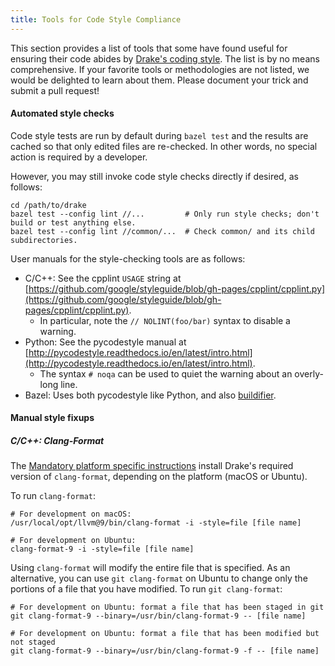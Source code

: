 ```yaml
---
title: Tools for Code Style Compliance
---
```


This section provides a list of tools that some have found useful for ensuring
their code abides by [Drake's coding style](/code_style_guide.html). The list
is by no means comprehensive.
If your favorite tools or methodologies are not listed, we would be delighted
to learn about them. Please document your trick and submit a pull request!


#### Automated style checks

Code style tests are run by default during ``bazel test`` and the results are
cached so that only edited files are re-checked.  In other words, no special
action is required by a developer.

However, you may still invoke code style checks directly if desired, as
follows:

```
cd /path/to/drake
bazel test --config lint //...         # Only run style checks; don't build or test anything else.
bazel test --config lint //common/...  # Check common/ and its child subdirectories.
```

User manuals for the style-checking tools are as follows:

* C/C++: See the cpplint ``USAGE`` string at
  [https://github.com/google/styleguide/blob/gh-pages/cpplint/cpplint.py](https://github.com/google/styleguide/blob/gh-pages/cpplint/cpplint.py).
  * In particular, note the ``// NOLINT(foo/bar)`` syntax to disable a warning.
* Python: See the pycodestyle manual at
  [http://pycodestyle.readthedocs.io/en/latest/intro.html](http://pycodestyle.readthedocs.io/en/latest/intro.html).
  * The syntax ``# noqa`` can be used to quiet the warning about an overly-long
    line.
* Bazel: Uses both pycodestyle like Python, and also [buildifier](/bazel.html#buildifier).


#### Manual style fixups

##### C/C++: Clang-Format

The [Mandatory platform specific instructions](/from_source.html#mandatory-platform-specific-instructions)
install Drake's required version of ``clang-format``, depending on the platform
(macOS or Ubuntu).

To run ``clang-format``:

```
# For development on macOS:
/usr/local/opt/llvm@9/bin/clang-format -i -style=file [file name]

# For development on Ubuntu:
clang-format-9 -i -style=file [file name]
```

Using ``clang-format`` will modify the entire file that is specified. As an
alternative, you can use ``git clang-format`` on Ubuntu to change only the
portions of a file that you have modified. To run ``git clang-format``:

```
# For development on Ubuntu: format a file that has been staged in git
git clang-format-9 --binary=/usr/bin/clang-format-9 -- [file name]

# For development on Ubuntu: format a file that has been modified but not staged
git clang-format-9 --binary=/usr/bin/clang-format-9 -f -- [file name]
```
